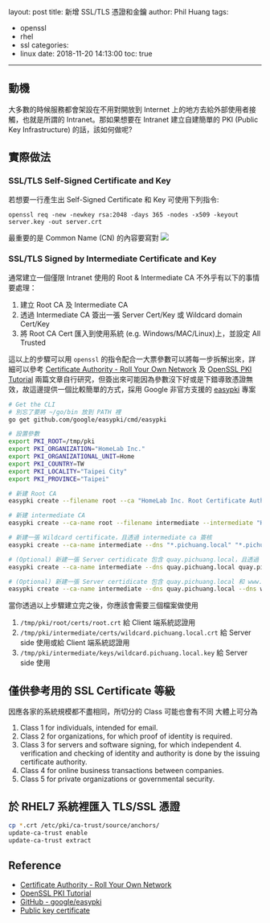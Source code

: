 layout: post
title: 新增 SSL/TLS 憑證和金鑰
author: Phil Huang
tags:
  - openssl
  - rhel
  - ssl
categories:
  - linux
date: 2018-11-20 14:13:00
toc: true
---
## 動機
大多數的時候服務都會架設在不用對開放到 Internet 上的地方去給外部使用者接觸，也就是所謂的 Intranet。那如果想要在 Intranet 建立自建簡單的 PKI (Public Key Infrastructure) 的話，該如何做呢?

<!--more-->

## 實際做法
### SSL/TLS Self-Signed Certificate and Key

若想要一行產生出 Self-Signed Certificate 和 Key 可使用下列指令:

```
openssl req -new -newkey rsa:2048 -days 365 -nodes -x509 -keyout server.key -out server.crt
```

最重要的是 Common Name (CN) 的內容要寫對
![](/images/ssl-1.png)

### SSL/TLS Signed by Intermediate Certificate and Key

通常建立一個僅限 Intranet 使用的 Root & Intermediate CA 不外乎有以下的事情要處理：
1. 建立 Root CA 及 Intermediate CA
2. 透過 Intermediate CA 簽出一張 Server Cert/Key 或 Wildcard domain Cert/Key
3. 將 Root CA Cert 匯入到使用系統 (e.g. Windows/MAC/Linux)上，並設定 All Trusted

這以上的步驟可以用 `openssl` 的指令配合一大票參數可以將每一步拆解出來，詳細可以參考 [Certificate Authority - Roll Your Own Network][1] 及 [OpenSSL PKI Tutorial][2] 兩篇文章自行研究，但簽出來可能因為參數沒下好或是下錯導致憑證無效，故這邊提供一個比較簡單的方式，採用 Google 非官方支援的 [easypki][3] 專案


```bash
# Get the CLI
# 別忘了要將 ~/go/bin 放到 PATH 裡
go get github.com/google/easypki/cmd/easypki

# 設置參數
export PKI_ROOT=/tmp/pki
export PKI_ORGANIZATION="HomeLab Inc."
export PKI_ORGANIZATIONAL_UNIT=Home
export PKI_COUNTRY=TW
export PKI_LOCALITY="Taipei City"
export PKI_PROVINCE="Taipei"

# 新建 Root CA
easypki create --filename root --ca "HomeLab Inc. Root Certificate Authority" --expire 3650

# 新建 intermediate CA
easypki create --ca-name root --filename intermediate --intermediate "HomeLab Inc. Intermediate CA" --expire 730

# 新建一張 Wildcard certificate，且透過 intermediate ca 簽核
easypki create --ca-name intermediate --dns "*.pichuang.local" "*.pichuang.local" --expire 365

# (Optional) 新建一張 Server certidicate 包含 quay.pichuang.local，且透過 intermediate ca 簽核
easypki create --ca-name intermediate --dns quay.pichuang.local quay.pichuang.local --expire 365

# (Optional) 新建一張 Server certidicate 包含 quay.pichuang.local 和 www.pichuang.local，且透過 intermediate ca 簽核
easypki create --ca-name intermediate --dns quay.pichuang.local --dns www.pichuang.local quay.pichuang.local --expire 365
```

當你透過以上步驟建立完之後，你應該會需要三個檔案做使用
1. `/tmp/pki/root/certs/root.crt` 給 Client 端系統認證用
2. `/tmp/pki/intermediate/certs/wildcard.pichuang.local.crt` 給 Server side 使用或給 Client 端系統認證用
3. `/tmp/pki/intermediate/keys/wildcard.pichuang.local.key` 給 Server side 使用

## 僅供參考用的 SSL Certificate 等級
因應各家的系統規模都不盡相同，所切分的 Class 可能也會有不同
大體上可分為
1. Class 1 for individuals, intended for email.
2. Class 2 for organizations, for which proof of identity is required.
3. Class 3 for servers and software signing, for which independent 4. verification and checking of identity and authority is done by the issuing certificate authority.
4. Class 4 for online business transactions between companies.
5. Class 5 for private organizations or governmental security.

## 於 RHEL7 系統裡匯入 TLS/SSL 憑證
```bash
cp *.crt /etc/pki/ca-trust/source/anchors/
update-ca-trust enable
update-ca-trust extract
```


## Reference
- [Certificate Authority - Roll Your Own Network][1]
- [OpenSSL PKI Tutorial][2]
- [GitHub - google/easypki][3]
- [Public key certificate][4]

[1]: https://roll.urown.net/ca/index.html
[2]: https://pki-tutorial.readthedocs.io/en/latest/simple/
[3]: https://github.com/google/easypki
[4]: https://en.wikipedia.org/wiki/Public_key_certificate